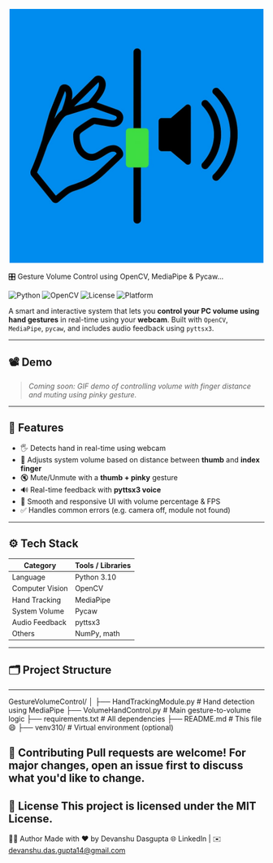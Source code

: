 <p align="center">
  <img src="preview.png" width="500"/>
</p>
🎛️ Gesture Volume Control using OpenCV, MediaPipe & Pycaw...

![Python](https://img.shields.io/badge/Python-3.10-blue?logo=python)
![OpenCV](https://img.shields.io/badge/OpenCV-4.0+-red?logo=opencv)
![License](https://img.shields.io/badge/License-MIT-green)
![Platform](https://img.shields.io/badge/Platform-Windows-lightgrey)

A smart and interactive system that lets you **control your PC volume using hand gestures** in real-time using your **webcam**. Built with `OpenCV`, `MediaPipe`, `pycaw`, and includes audio feedback using `pyttsx3`.

---

## 📽️ Demo

> _Coming soon: GIF demo of controlling volume with finger distance and muting using pinky gesture._

---

## 🚀 Features

- 🖐️ Detects hand in real-time using webcam
- 📏 Adjusts system volume based on distance between **thumb** and **index finger**
- 🔇 Mute/Unmute with a **thumb + pinky** gesture
- 🔊 Real-time feedback with **pyttsx3 voice**
- 🎯 Smooth and responsive UI with volume percentage & FPS
- ✅ Handles common errors (e.g. camera off, module not found)

---

## ⚙️ Tech Stack

| Category       | Tools / Libraries |
|----------------|-------------------|
| Language       | Python 3.10        |
| Computer Vision| OpenCV             |
| Hand Tracking  | MediaPipe          |
| System Volume  | Pycaw              |
| Audio Feedback | pyttsx3            |
| Others         | NumPy, math        |

---

## 🗂️ Project Structure


---
GestureVolumeControl/ │ ├── HandTrackingModule.py # Hand detection using MediaPipe ├── VolumeHandControl.py # Main gesture-to-volume logic ├── requirements.txt # All dependencies ├── README.md # This file 😄 ├── venv310/ # Virtual environment (optional)

🤝 Contributing
Pull requests are welcome! For major changes, open an issue first to discuss what you'd like to change.
---
🧾 License
This project is licensed under the MIT License.
---
🧑‍💻 Author
Made with ❤️ by Devanshu Dasgupta
🌐 LinkedIn | ✉️ devanshu.das.gupta14@gmail.com

